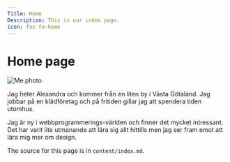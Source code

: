 ```yaml
---
Title: Home
Description: This is our index page.
icon: fas fa-home
---
```


Home page
==========================

![Me photo](image/outdoorme.jpg)

Jag heter Alexandra och kommer från en liten by i Västa Götaland. Jag jobbar på en klädföretag och på fritiden gillar jag att spendera tiden utomhus. 

Jag är ny i webbprogrammerings-världen och finner det mycket intressant. Det har varit lite utmanande att lära sig allt hittills men jag ser fram emot att lära mig mer om design. 

The source for this page is in `content/index.md`.
